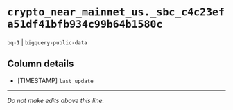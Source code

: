 # `crypto_near_mainnet_us._sbc_c4c23efa51df41bfb934c99b64b1580c`
`bq-1` | `bigquery-public-data`

## Column details
* [TIMESTAMP] `last_update`

-------------------------------------------------------------------------------
*Do not make edits above this line.*
